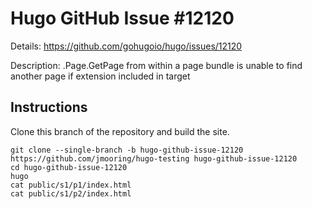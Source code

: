# Hugo GitHub Issue #12120

Details: <https://github.com/gohugoio/hugo/issues/12120>

Description: .Page.GetPage from within a page bundle is unable to find another page if extension included in target

## Instructions

Clone this branch of the repository and build the site.

```text
git clone --single-branch -b hugo-github-issue-12120 https://github.com/jmooring/hugo-testing hugo-github-issue-12120
cd hugo-github-issue-12120
hugo
cat public/s1/p1/index.html
cat public/s1/p2/index.html
```

